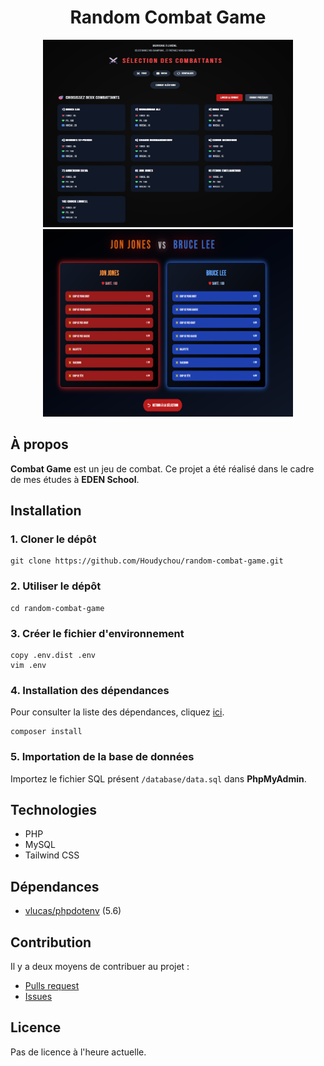 <h1 align="center">Random Combat Game</h1>

<p align=center>
    <img src="public/images/github/capture.png" width="400" height="300">
  <img src="public/images/github/capture2.png" width="400" height="300">
</p>

## À propos

**Combat Game** est un jeu de combat. Ce projet a été réalisé dans le cadre de mes études à **EDEN School**.

## Installation

### 1. Cloner le dépôt

```
git clone https://github.com/Houdychou/random-combat-game.git
```

### 2. Utiliser le dépôt

```
cd random-combat-game
```

### 3. Créer le fichier d'environnement

```
copy .env.dist .env
vim .env
```

### 4. Installation des dépendances

Pour consulter la liste des dépendances, cliquez [ici](#dépendances).

```
composer install
```

### 5. Importation de la base de données

Importez le fichier SQL présent `/database/data.sql` dans **PhpMyAdmin**.

## Technologies

- PHP
- MySQL
- Tailwind CSS

## Dépendances

- [vlucas/phpdotenv](https://packagist.org/packages/vlucas/phpdotenv) (5.6)

## Contribution

Il y a deux moyens de contribuer au projet :
- [Pulls request](https://github.com/Houdychou/random-combat-game/pulls)
- [Issues](https://github.com/Houdychou/random-combat-game/issues)

## Licence

Pas de licence à l'heure actuelle.